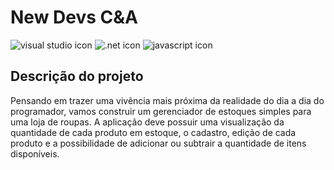# New Devs C&A
<img alt="visual studio icon" src="https://img.shields.io/badge/--6C33AF?logo=visual%20studio">
<img alt=".net icon" src="https://img.shields.io/badge/--512BD4?logo=.net&logoColor=ffffff">
<img alt="javascript icon" src="https://img.shields.io/badge/--F7DF1E?logo=javascript&logoColor=000">

## Descrição do projeto
Pensando em trazer uma vivência mais próxima da realidade do dia a dia do programador, vamos construir um gerenciador de estoques simples para uma loja de roupas. A aplicação deve possuir uma visualização da quantidade de cada produto em estoque, o cadastro, edição de cada produto e a possibilidade de adicionar ou subtrair a quantidade de itens disponíveis.

